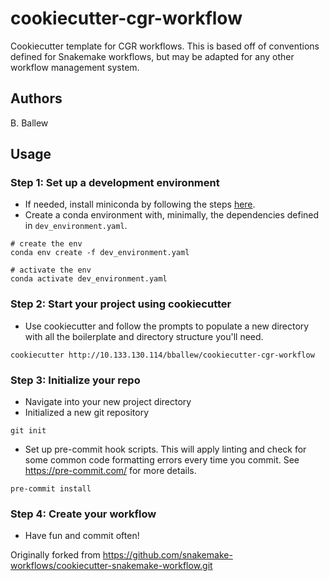 # cookiecutter-cgr-workflow

Cookiecutter template for CGR workflows.  This is based off of conventions defined for Snakemake workflows, but may be adapted for any other workflow management system.

## Authors
B. Ballew

## Usage

### Step 1: Set up a development environment

- If needed, install miniconda by following the steps [here](https://docs.conda.io/en/latest/miniconda.html).
- Create a conda environment with, minimally, the dependencies defined in `dev_environment.yaml`.

```
# create the env
conda env create -f dev_environment.yaml

# activate the env
conda activate dev_environment.yaml
```

### Step 2: Start your project using cookiecutter
- Use cookiecutter and follow the prompts to populate a new directory with all the boilerplate and directory structure you'll need.

```
cookiecutter http://10.133.130.114/bballew/cookiecutter-cgr-workflow
```

### Step 3: Initialize your repo
- Navigate into your new project directory
- Initialized a new git repository

```
git init
```

- Set up pre-commit hook scripts.  This will apply linting and check for some common code formatting errors every time you commit.  See https://pre-commit.com/ for more details.  

```
pre-commit install
```

### Step 4: Create your workflow
- Have fun and commit often!


Originally forked from https://github.com/snakemake-workflows/cookiecutter-snakemake-workflow.git